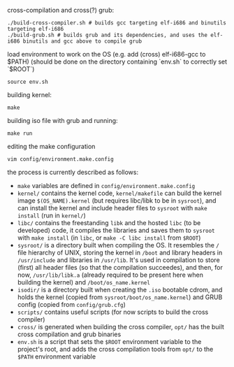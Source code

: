 cross-compilation and cross(?) grub:
```
./build-cross-compiler.sh # builds gcc targeting elf-i686 and binutils targeting elf-i686
./build-grub.sh # builds grub and its dependencies, and uses the elf-i686 binutils and gcc above to compile grub
```

load environment to work on the OS (e.g. add (cross) elf-i686-gcc to $PATH) (should be done on the directory containing `env.sh` to correctly set `$ROOT`)
```
source env.sh
```

building kernel:
```
make
```

building iso file with grub and running:
```
make run
```

editing the make configuration
```
vim config/environment.make.config
```

the process is currently described as follows:
- `make` variables are defined in `config/environment.make.config`
- `kernel/` contains the kernel code, `kernel/makefile` can build the kernel image `$(OS_NAME).kernel` (but requires libc/libk to be in `sysroot`), and can install the kernel and include header files to `sysroot` with `make install` (run in `kernel/`)
- `libc/` contains the freestanding `libk` and the hosted `libc` (to be developed) code, it compiles the libraries and saves them to `sysroot` with `make install` (in `libc`, or `make -C libc install` from `$ROOT`)
- `sysroot/` is a directory built when compiling the OS. It resembles the `/` file hierarchy of UNIX, storing the kernel in `/boot` and library headers in `/usr/include` and libraries in `/usr/lib`. It's used in compilation to store (first) all header files (so that the compilation succeedes), and then, for now, `/usr/lib/libk.a` (already required to be present here when building the kernel) and `/boot/os_name.kernel`
- `isodir/` is a directory built when creating the `.iso` bootable cdrom, and holds the kernel (copied from `sysroot/boot/os_name.kernel`) and GRUB config (copied from `config/grub.cfg`)
- `scripts/` contains useful scripts (for now scripts to build the cross compiler)
- `cross/` is generated when building the cross compiler, `opt/` has the built cross compilation and grub binaries
- `env.sh` is a script that sets the `$ROOT` environment variable to the project's root, and adds the cross compilation tools from `opt/` to the `$PATH` environment variable

